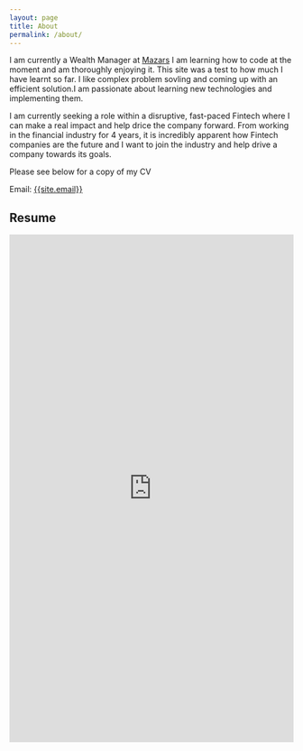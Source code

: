 ```yaml
---
layout: page
title: About
permalink: /about/
---
```

<p>
I am currently a Wealth Manager at <a href="https://www.mazars.co.uk/Home/Services/Financial-Planning" target="_blank">Mazars</a>
I am learning how to code at the moment and am thoroughly enjoying it. This site was a test to how much I have learnt so far. 
I like complex problem sovling and coming up with an efficient solution.I am passionate about learning new technologies and implementing them. 

I am currently seeking a role within a disruptive, fast-paced Fintech where I can make a real impact and help drice the company forward.
From working in the financial industry for 4 years, it is incredibly apparent how Fintech companies are the future and I want to join the industry and help drive a company towards its goals.

Please see below for a copy of my CV  
</p>

Email: <a href="mailto:{{site.email}}?Subject=From Blog Site:">{{site.email}}</a>

## Resume


<embed src="https://drive.google.com/file/d/1-3ZmVsbhv3l6kRfsfskMhfzaFtVmMZ7N/view?usp=sharing" width="100%" height="900">